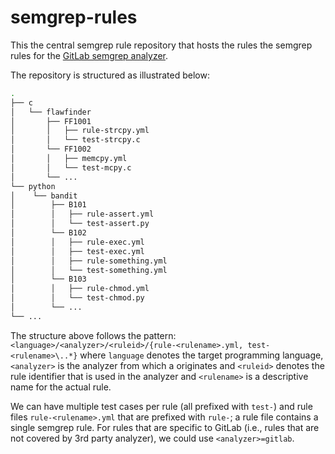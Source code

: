 # semgrep-rules

This the central semgrep rule repository that hosts the rules the semgrep rules
for the [GitLab semgrep analyzer](https://gitlab.com/gitlab-org/security-products/analyzers/semgrep).

The repository is structured as illustrated below:

``` bash
.
├── c
│   └── flawfinder
│       ├── FF1001
│       │   ├── rule-strcpy.yml
│       │   └── test-strcpy.c
│       └── FF1002
│       │   ├── memcpy.yml
│       │   └── test-mcpy.c
│       └── ...
└── python
│    └── bandit
│        ├── B101
│        │   ├── rule-assert.yml
│        │   └── test-assert.py
│        └── B102
│        │   ├── rule-exec.yml
│        │   ├── test-exec.yml
│        │   ├── rule-something.yml
│        │   └── test-something.yml
│        └── B103
│        │   ├── rule-chmod.yml
│        │   └── test-chmod.py
│        └── ...
└── ...
```

The structure above follows the pattern:
`<language>/<analyzer>/<ruleid>/{rule-<rulename>.yml, test-<rulename>\..*}`
where `language` denotes the target programming language, `<analyzer>` is the
analyzer from which a originates and `<ruleid>` denotes the rule identifier
that is used in the analyzer and `<rulename>` is a descriptive name for the
actual rule. 

We can have multiple test cases per rule (all prefixed with `test-`) and rule
files `rule-<rulename>.yml` that are prefixed with `rule-`; a rule file
contains a single semgrep rule.  For rules that are specific to GitLab (i.e.,
rules that are not covered by 3rd party analyzer), we could use
`<analyzer>=gitlab`.


